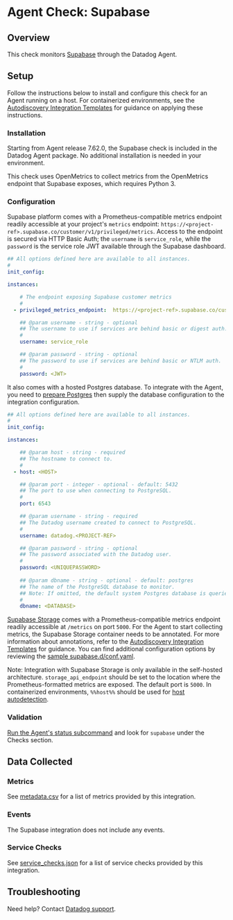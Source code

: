 # Agent Check: Supabase

## Overview

This check monitors [Supabase][1] through the Datadog Agent. 

## Setup

Follow the instructions below to install and configure this check for an Agent running on a host. For containerized environments, see the [Autodiscovery Integration Templates][3] for guidance on applying these instructions.

### Installation

Starting from Agent release 7.62.0, the Supabase check is included in the Datadog Agent package. No additional installation is needed in your environment.

This check uses OpenMetrics to collect metrics from the OpenMetrics endpoint that Supabase exposes, which requires Python 3.

### Configuration

Supabase platform comes with a Prometheus-compatible metrics endpoint readily accessible at your project's `metrics` endpoint: `https://<project-ref>.supabase.co/customer/v1/privileged/metrics`. Access to the endpoint is secured via HTTP Basic Auth; the `username` is `service_role`, while the `password` is the service role JWT available through the Supabase dashboard.

```yaml
## All options defined here are available to all instances.
#
init_config:

instances:

    # The endpoint exposing Supabase customer metrics
    #
  - privileged_metrics_endpoint:  https://<project-ref>.supabase.co/customer/v1/privileged/metrics

    ## @param username - string - optional
    ## The username to use if services are behind basic or digest auth.
    #
    username: service_role

    ## @param password - string - optional
    ## The password to use if services are behind basic or NTLM auth.
    #
    password: <JWT>
```

It also comes with a hosted Postgres database. To integrate with the Agent, you need to [prepare Postgres][10] then supply the database configuration to the integration configuration. 
```yaml
## All options defined here are available to all instances.
#
init_config:

instances:

    ## @param host - string - required
    ## The hostname to connect to.
    #
  - host: <HOST>

    ## @param port - integer - optional - default: 5432
    ## The port to use when connecting to PostgreSQL.
    #
    port: 6543

    ## @param username - string - required
    ## The Datadog username created to connect to PostgreSQL.
    #
    username: datadog.<PROJECT-REF>

    ## @param password - string - optional
    ## The password associated with the Datadog user.
    #
    password: <UNIQUEPASSWORD>
    
    ## @param dbname - string - optional - default: postgres
    ## The name of the PostgreSQL database to monitor.
    ## Note: If omitted, the default system Postgres database is queried.
    #
    dbname: <DATABASE>
```

[Supabase Storage][11] comes with a Prometheus-compatible metrics endpoint readily accessible at `/metrics` on port `5000`. For the Agent to start collecting metrics, the Supabase Storage container needs to be annotated. For more information about annotations, refer to the [Autodiscovery Integration Templates][3] for guidance. You can find additional configuration options by reviewing the [sample supabase.d/conf.yaml][4].

Note: Integration with Supabase Storage is only available in the self-hosted architecture. `storage_api_endpoint` should be set to the location where the Prometheus-formatted metrics are exposed. The default port is `5000`. In containerized environments, `%%host%%` should be used for [host autodetection][3].

### Validation

[Run the Agent's status subcommand][6] and look for `supabase` under the Checks section.

## Data Collected

### Metrics

See [metadata.csv][7] for a list of metrics provided by this integration.

### Events

The Supabase integration does not include any events.

### Service Checks

See [service_checks.json][8] for a list of service checks provided by this integration.

## Troubleshooting

Need help? Contact [Datadog support][9].


[1]: https://supabase.com/docs
[2]: /account/settings/agent/latest
[3]: https://docs.datadoghq.com/agent/kubernetes/integrations/
[4]: https://github.com/DataDog/integrations-core/blob/master/supabase/datadog_checks/supabase/data/conf.yaml.example
[5]: https://docs.datadoghq.com/agent/guide/agent-commands/#start-stop-and-restart-the-agent
[6]: https://docs.datadoghq.com/agent/guide/agent-commands/#agent-status-and-information
[7]: https://github.com/DataDog/integrations-core/blob/master/supabase/metadata.csv
[8]: https://github.com/DataDog/integrations-core/blob/master/supabase/assets/service_checks.json
[9]: https://docs.datadoghq.com/help/
[10]: https://docs.datadoghq.com/integrations/postgres/?tab=host#prepare-postgres
[11]: https://github.com/supabase/storage/tree/master
